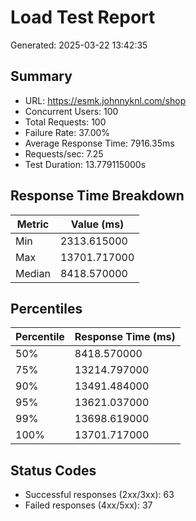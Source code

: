 # Load Test Report
Generated: 2025-03-22 13:42:35

## Summary
- URL: https://esmk.johnnyknl.com/shop
- Concurrent Users: 100
- Total Requests: 100
- Failure Rate: 37.00%
- Average Response Time: 7916.35ms
- Requests/sec: 7.25
- Test Duration: 13.779115000s

## Response Time Breakdown
| Metric | Value (ms) |
|--------|------------|
| Min    | 2313.615000 |
| Max    | 13701.717000 |
| Median | 8418.570000 |

## Percentiles
| Percentile | Response Time (ms) |
|------------|-------------------|
| 50%        | 8418.570000 |
| 75%        | 13214.797000 |
| 90%        | 13491.484000 |
| 95%        | 13621.037000 |
| 99%        | 13698.619000 |
| 100%       | 13701.717000 |

## Status Codes
- Successful responses (2xx/3xx): 63
- Failed responses (4xx/5xx): 37
